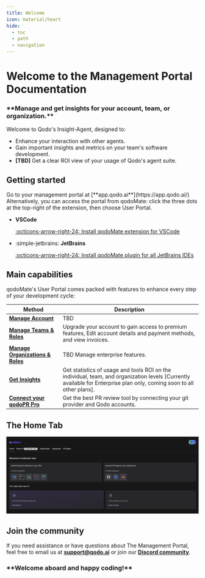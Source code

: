 ```yaml
---
title: Welcome
icon: material/heart
hide:
  - toc
  - path
  - navigation
---
```



# Welcome to the Management Portal Documentation

<h3 class="black" markdown>
**Manage and get insights for your account, team, or organization.**
</h3>

Welcome to Qodo's Insight-Agent, designed to:

- Enhance your interaction with other agents.
- Gain important insights and metrics on your team's software development.
- **[TBD]** Get a clear ROI view of your usage of Qodo's agent suite.


## Getting started

<div class="grid cards" markdown>
Go to your management portal at [**app.qodo.ai**](https://app.qodo.ai/)</div>
Alternatively, you can access the portal from qodoMate: click the three dots at the top-right of the extension, then choose User Portal.

<div class="grid cards" markdown>

-  __VSCode__ 

    [:octicons-arrow-right-24: Install qodoMate extension for VSCode](https://marketplace.visualstudio.com/items?itemName=Codium.codium)

- :simple-jetbrains: __JetBrains__ 
    
    [:octicons-arrow-right-24: Install qodoMate plugin for all JetBrains IDEs](https://plugins.jetbrains.com/plugin/21206-codiumate--code-test-and-review-with-confidence--by-codiumai)

</div>


## Main capabilities

qodoMate's User Portal comes packed with features to enhance every step of your development cycle:

| Method      | Description                          |
| ----------- | ------------------------------------ |
| **[Manage Account](./developer-and-teams-member/index.md)**  | TBD |
| **[Manage Teams & Roles](./teams-admin/index.md)** | Upgrade your account to gain access to premium features, Edit account details and payment methods, and view invoices. |
| **[Manage Organizations & Roles](./enterprise-admin/index.md)** | TBD Manage enterprise features. |
| **[Get Insights](./enterprise-admin/dashboard)** | Get statistics of usage and tools ROI on the individual, team, and organization levels [Currently available for Enterprise plan only, coming soon to all other plans]. |
| **[Connect your qodoPR Pro](./general/pr-agent)** | Get the best PR review tool by connecting your git provider and Qodo accounts. |


## The Home Tab

![home_tab](./assets/home_tab.png)  

## Join the community

If you need assistance or have questions about The Management Portal, feel free to email us at **<support@qodo.ai>**  or join our [**Discord community**](https://discord.com/invite/kG35uSHDBc).


<h3 class="black" markdown>
**Welcome aboard and happy coding!**
</h3>